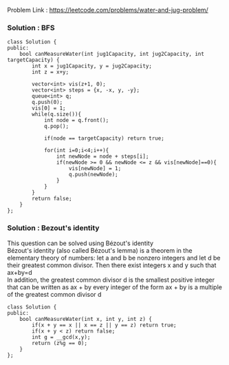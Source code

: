 Problem Link : https://leetcode.com/problems/water-and-jug-problem/

### Solution : BFS

```
class Solution {
public:
    bool canMeasureWater(int jug1Capacity, int jug2Capacity, int targetCapacity) {
        int x = jug1Capacity, y = jug2Capacity;
        int z = x+y;
        
        vector<int> vis(z+1, 0);
        vector<int> steps = {x, -x, y, -y};
        queue<int> q;
        q.push(0);
        vis[0] = 1;
        while(q.size()){
            int node = q.front();
            q.pop();
            
            if(node == targetCapacity) return true;
            
            for(int i=0;i<4;i++){
                int newNode = node + steps[i];
                if(newNode >= 0 && newNode <= z && vis[newNode]==0){
                    vis[newNode] = 1;
                    q.push(newNode);
                }
            }
        }
        return false;
    }
};
```

### Solution : Bezout's identity

This question can be solved using Bézout's identity<br>
Bézout's identity (also called Bézout's lemma) is a theorem in the elementary theory of numbers:
let a and b be nonzero integers and let d be their greatest common divisor. Then there exist integers x and y such that ax+by=d<br>
In addition, the greatest common divisor d is the smallest positive integer that can be written as ax + by every integer of the form ax + by is a multiple of the greatest common divisor d<br>

```
class Solution {
public:
    bool canMeasureWater(int x, int y, int z) {
        if(x + y == x || x == z || y == z) return true;
        if(x + y < z) return false;
        int g = __gcd(x,y);
        return (z%g == 0);
    }
};
```